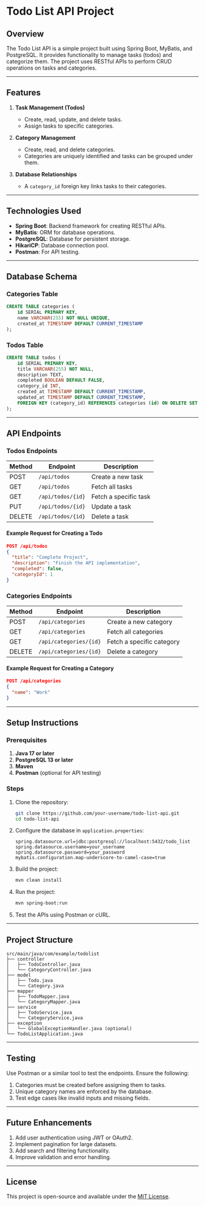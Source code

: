 # Todo List API Project

## Overview

The Todo List API is a simple project built using Spring Boot, MyBatis, and PostgreSQL. It provides functionality to manage tasks (todos) and categorize them. The project uses RESTful APIs to perform CRUD operations on tasks and categories.

---

## Features

1. **Task Management (Todos)**

   - Create, read, update, and delete tasks.
   - Assign tasks to specific categories.

2. **Category Management**

   - Create, read, and delete categories.
   - Categories are uniquely identified and tasks can be grouped under them.

3. **Database Relationships**

   - A `category_id` foreign key links tasks to their categories.

---

## Technologies Used

- **Spring Boot**: Backend framework for creating RESTful APIs.
- **MyBatis**: ORM for database operations.
- **PostgreSQL**: Database for persistent storage.
- **HikariCP**: Database connection pool.
- **Postman**: For API testing.

---

## Database Schema

### Categories Table

```sql
CREATE TABLE categories (
    id SERIAL PRIMARY KEY,
    name VARCHAR(255) NOT NULL UNIQUE,
    created_at TIMESTAMP DEFAULT CURRENT_TIMESTAMP
);
```

### Todos Table

```sql
CREATE TABLE todos (
    id SERIAL PRIMARY KEY,
    title VARCHAR(255) NOT NULL,
    description TEXT,
    completed BOOLEAN DEFAULT FALSE,
    category_id INT,
    created_at TIMESTAMP DEFAULT CURRENT_TIMESTAMP,
    updated_at TIMESTAMP DEFAULT CURRENT_TIMESTAMP,
    FOREIGN KEY (category_id) REFERENCES categories (id) ON DELETE SET NULL
);
```

---

## API Endpoints

### Todos Endpoints

| Method | Endpoint          | Description           |
| ------ | ----------------- | --------------------- |
| POST   | `/api/todos`      | Create a new task     |
| GET    | `/api/todos`      | Fetch all tasks       |
| GET    | `/api/todos/{id}` | Fetch a specific task |
| PUT    | `/api/todos/{id}` | Update a task         |
| DELETE | `/api/todos/{id}` | Delete a task         |

#### Example Request for Creating a Todo

```json
POST /api/todos
{
  "title": "Complete Project",
  "description": "Finish the API implementation",
  "completed": false,
  "categoryId": 1
}
```

### Categories Endpoints

| Method | Endpoint               | Description               |
| ------ | ---------------------- | ------------------------- |
| POST   | `/api/categories`      | Create a new category     |
| GET    | `/api/categories`      | Fetch all categories      |
| GET    | `/api/categories/{id}` | Fetch a specific category |
| DELETE | `/api/categories/{id}` | Delete a category         |

#### Example Request for Creating a Category

```json
POST /api/categories
{
  "name": "Work"
}
```

---

## Setup Instructions

### Prerequisites

1. **Java 17 or later**
2. **PostgreSQL 13 or later**
3. **Maven**
4. **Postman** (optional for API testing)

### Steps

1. Clone the repository:

   ```bash
   git clone https://github.com/your-username/todo-list-api.git
   cd todo-list-api
   ```

2. Configure the database in `application.properties`:

   ```properties
   spring.datasource.url=jdbc:postgresql://localhost:5432/todo_list
   spring.datasource.username=your_username
   spring.datasource.password=your_password
   mybatis.configuration.map-underscore-to-camel-case=true
   ```

3. Build the project:

   ```bash
   mvn clean install
   ```

4. Run the project:

   ```bash
   mvn spring-boot:run
   ```

5. Test the APIs using Postman or cURL.

---

## Project Structure

```
src/main/java/com/example/todolist
├── controller
│   ├── TodoController.java
│   └── CategoryController.java
├── model
│   ├── Todo.java
│   └── Category.java
├── mapper
│   ├── TodoMapper.java
│   └── CategoryMapper.java
├── service
│   ├── TodoService.java
│   └── CategoryService.java
├── exception
│   └── GlobalExceptionHandler.java (optional)
└── TodoListApplication.java
```

---

## Testing

Use Postman or a similar tool to test the endpoints. Ensure the following:

1. Categories must be created before assigning them to tasks.
2. Unique category names are enforced by the database.
3. Test edge cases like invalid inputs and missing fields.

---

## Future Enhancements

1. Add user authentication using JWT or OAuth2.
2. Implement pagination for large datasets.
3. Add search and filtering functionality.
4. Improve validation and error handling.

---

## License

This project is open-source and available under the [MIT License](LICENSE).

